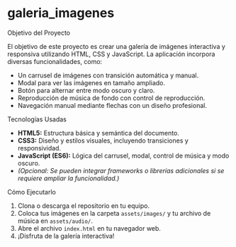 # galeria_imagenes

Objetivo del Proyecto

El objetivo de este proyecto es crear una galería de imágenes interactiva y responsiva utilizando HTML, CSS y JavaScript. La aplicación incorpora diversas funcionalidades, como:
- Un carrusel de imágenes con transición automática y manual.
- Modal para ver las imágenes en tamaño ampliado.
- Botón para alternar entre modo oscuro y claro.
- Reproducción de música de fondo con control de reproducción.
- Navegación manual mediante flechas con un diseño profesional.

Tecnologías Usadas
- **HTML5:** Estructura básica y semántica del documento.
- **CSS3:** Diseño y estilos visuales, incluyendo transiciones y responsividad.
- **JavaScript (ES6):** Lógica del carrusel, modal, control de música y modo oscuro.
- *(Opcional: Se pueden integrar frameworks o librerías adicionales si se requiere ampliar la funcionalidad.)*

Cómo Ejecutarlo
1. Clona o descarga el repositorio en tu equipo.
2. Coloca tus imágenes en la carpeta `assets/images/` y tu archivo de música en `assets/audio/`.
3. Abre el archivo `index.html` en tu navegador web.
4. ¡Disfruta de la galería interactiva!
